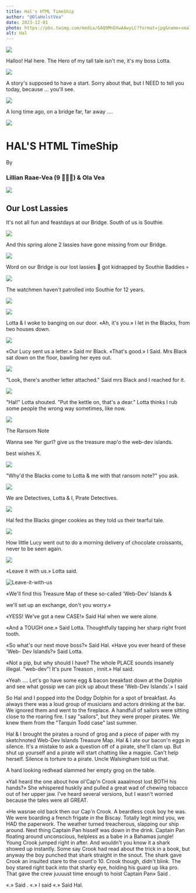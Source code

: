 ```yaml
---
title: Hal's HTML TimeShip
author: "@OlaHolstVea"
date: 2023-12-01
photo: https://pbs.twimg.com/media/GAQ9MnDXwAAwyLC?format=jpg&name=small
alt: Hal
---
```


![](https://pbs.twimg.com/media/GAQ7mt2XIAA22om?format=jpg&name=900x900)

Halloo!
Hal here.
The Hero
of my tall
tale isn't
me, it's my boss Lotta.

![](https://pbs.twimg.com/media/GAQ8LRnXAAAVHQm?format=jpg&name=small)

A story's supposed
to have a start.
Sorry about
that, but I
NEED to tell
you today, because ... you'll see.

![](https://pbs.twimg.com/media/GAQ8u-gWUAAQCN-?format=jpg&name=small)

A long time ago, on a bridge
far, far away
....

![](https://pbs.twimg.com/media/GAQ9MnDXwAAwyLC?format=jpg&name=small)

# HAL'S HTML TimeShip

By

### Lillian Raae-Vea (9 🏴‍☠️👸) & Ola Vea

![](https://pbs.twimg.com/media/GAWo4vFW0AAe5_X?format=jpg&name=small)

## Our Lost Lassies

It's not all fun
and feastdays at
our Bridge.
South of us is
Southie.

![](https://pbs.twimg.com/media/GAbWoMlWcAAtWBK?format=jpg&name=small)

And this
spring
alone
2 lassies
have gone
missing from
our Bridge.

![](https://pbs.twimg.com/media/GAbWoMlWcAAtWBK?format=jpg&name=small)

Word on our
Bridge is
our lost lassies 💙
got kidnapped by
Southie Baddies 💀

![](https://pbs.twimg.com/media/GAf9LSLWMAAh-nW?format=jpg&name=small)

The watchmen
haven't
patrolled
into
Southie
for 12 years.

![](https://pbs.twimg.com/media/GAweVtbXYAEIl3y?format=jpg&name=900x900)

![](https://pbs.twimg.com/media/GBFa9SAXEAAcHkR?format=jpg&name=small)

Lotta & I woke to
banging on
our door.
«Ah, it's you.»
I let in the
Blacks, from
two houses down.

![](https://pbs.twimg.com/media/GBKnhfOXEAAWz15?format=jpg&name=small)

«Our Lucy sent us a letter.»
Said mr Black.
«That's good.»
I Said. Mrs
Black sat down
on the floor, bawling her eyes out.

![](https://twitter.com/OlaHolstVea/status/1736797797246976216/photo/1)

"Look, there's
another letter
attached." Said
mrs Black and
I reached
for it.

![](https://pbs.twimg.com/media/GByMl-qWwAAn7i2?format=jpg&name=small)

"Hal!" Lotta
shouted.
"Put the
kettle on,
that's a
dear." Lotta thinks I rub some
people the wrong way sometimes, like now.

![](https://pbs.twimg.com/media/GBu-C9aWkAAU107?format=jpg&name=small)

The Ransom Note

Wanna see
Yer gurl?
give us the
treasure map'o
the web-dev
islands.

best wishes X.

![](https://pbs.twimg.com/media/GByJ45LXkAASveL?format=jpg&name=small)

"Why'd the
Blacks come to
Lotta & me
with that
ransom note?"
you ask.

![](https://pbs.twimg.com/media/GB4Rg-iakAA9sEt?format=jpg&name=small)

We are
Detectives,
Lotta
& I,
Pirate
Detectives.

![](https://pbs.twimg.com/media/GEDo9U3WQAAXvin?format=jpg&name=900x900)

Hal fed
the Blacks
ginger cookies
as they
told us
their
tearful tale.

![](https://pbs.twimg.com/media/GEDo9U3WQAAXvin?format=jpg&name=4096x4096)

How little Lucy
went out
to do a
morning
delivery of chocolate
croissants, never
to be seen again.

![](https://pbs.twimg.com/media/GETM3fVXQAAraIz?format=jpg&name=small)

«Leave
it
with
us.»
Lotta
said.

![Leave-it-with-us](https://twitter.com/OlaHolstVea/status/1749817494284747022/photo/1)

«We'll
find
this Treasure Map
of these
so-called
'Web-Dev'
Islands &

<!-- ![Web-Dev-Islands-1]() -->

we'll set
up an
exchange,
don't
you
worry.»

<!-- ![exchange-Hal]() -->

«YESS!
We've got a
new CASE!»
Said Hal
when we
were
alone.

<!-- ![a-case-Hal]() -->

«And a
TOUGH
one.» Said
Lotta.
Thoughtfully
tapping her
sharp right
front tooth.

<!-- ![sharp-tooth-Hal]() -->

«So what's
our next
move boss?»
Said Hal.
«Have you
ever heard
of these 'Web-
Dev Islands?» Said Lotta.

<!-- ![web-Dev-Islands-2]() -->

«Not a pip, but
why should I have?
The whole
PLACE
sounds
insanely
illegal. "web-dev"! It's pure Treason , innit.» Hal said.

<!-- ![web-Dev-Islands-3]() -->

«Yeah .... Let's go have some egg & bacon breakfast down at the Dolphin and see what gossip we can pick up about these 'Web-Dev Islands'.» I said

So Hal and I popped into the Dodgy Dolphin for a spot of breakfast. As always there was a loud group of musicians and actors drinking at the bar. We ignored them and went to the fireplace. A handfull of sailors were sitting close to the roaring fire. I say "sailors", but they were proper pirates. We knew them from the "Tarquin Todd case" last summer.

Hal & I brought the pirates a round of grog and a piece of paper with my sketchnoted Web-Dev Islands Treasure Map. Hal & I ate our bacon'n eggs in silence. It's a mistake to ask a question off of a pirate, she'll clam up. But shut up yourself and a pirate will start chatting like a magpie. Can't help herself. Silence is torture to a pirate. Uncle Walsingham told us that.

A hard looking redhead slammed her empty grog on the table.

«Yall heard the one about how ol'Cap'n Crook aaaalmost lost BOTH his hands?» She whispered huskily and pulled a great wad of chewing tobacco out of her upper jaw. I've heard several versions, but I wasn't worried because the tales were all GREAT.

«He wasnae old back then our Cap'n Crook. A beardless cook boy he was. We were boarding a french frigate in the Biscay. Totally legit mind you, we HAD the paperwork. The weather turned treacherous, slapping our ship around. Next thing Captain Pan hisself was down in the drink. Captain Pan floating around unconscious, helpless as a babe in a Bahamas jungle! Young Crook jumped right in after. And wouldn't you know it a shark showed up instantly. Some say Crook had read about the trick in a book, but anyway the boy punched that shark straight in the snout. The shark gave Crook an insulted stare to the count'o 10. Crook though, didn't blink. The boy stared right back into that sharky eye, holding his guard up lika pro. That gave the crew juuuust time enough to hoist Captain Pan» Said .

«.» Said .
«.» I said
«.» Said Hal.
